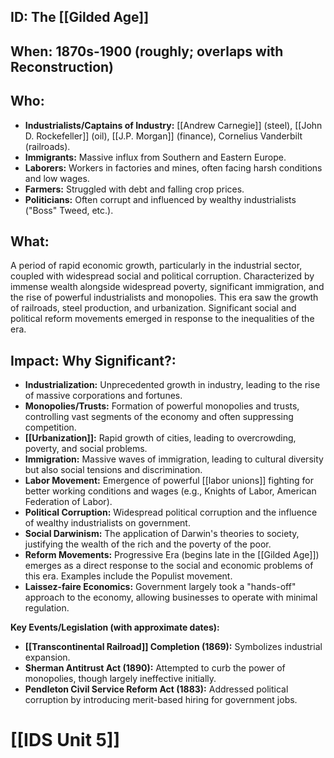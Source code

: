 ## ID: The [[Gilded Age]]

## When: 1870s-1900 (roughly; overlaps with Reconstruction)

## Who:
* **Industrialists/Captains of Industry:**  [[Andrew Carnegie]] (steel), [[John D. Rockefeller]] (oil), [[J.P. Morgan]] (finance), Cornelius Vanderbilt (railroads).
* **Immigrants:**  Massive influx from Southern and Eastern Europe.
* **Laborers:**  Workers in factories and mines, often facing harsh conditions and low wages.
* **Farmers:**  Struggled with debt and falling crop prices.
* **Politicians:**  Often corrupt and influenced by wealthy industrialists ("Boss" Tweed, etc.).

## What: 
A period of rapid economic growth, particularly in the industrial sector, coupled with widespread social and political corruption.  Characterized by immense wealth alongside widespread poverty, significant immigration, and the rise of powerful industrialists and monopolies.  This era saw the growth of railroads, steel production, and urbanization.  Significant social and political reform movements emerged in response to the inequalities of the era.

## Impact: Why Significant?:
* **Industrialization:**  Unprecedented growth in industry, leading to the rise of massive corporations and fortunes.
* **Monopolies/Trusts:**  Formation of powerful monopolies and trusts, controlling vast segments of the economy and often suppressing competition.
* **[[Urbanization]]:**  Rapid growth of cities, leading to overcrowding, poverty, and social problems.
* **Immigration:**  Massive waves of immigration, leading to cultural diversity but also social tensions and discrimination.
* **Labor Movement:**  Emergence of powerful [[labor unions]] fighting for better working conditions and wages (e.g., Knights of Labor, American Federation of Labor).
* **Political Corruption:**  Widespread political corruption and the influence of wealthy industrialists on government.
* **Social Darwinism:**  The application of Darwin's theories to society, justifying the wealth of the rich and the poverty of the poor.
* **Reform Movements:**  Progressive Era (begins late in the [[Gilded Age]]) emerges as a direct response to the social and economic problems of this era.  Examples include the Populist movement.
* **Laissez-faire Economics:**  Government largely took a "hands-off" approach to the economy, allowing businesses to operate with minimal regulation.

**Key Events/Legislation (with approximate dates):**

* **[[Transcontinental Railroad]] Completion (1869):**  Symbolizes industrial expansion.
* **Sherman Antitrust Act (1890):**  Attempted to curb the power of monopolies, though largely ineffective initially.
* **Pendleton Civil Service Reform Act (1883):**  Addressed political corruption by introducing merit-based hiring for government jobs.



# [[IDS Unit 5]]